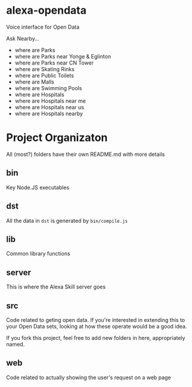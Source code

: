 # alexa-opendata
Voice interface for Open Data

Ask Nearby…

* where are Parks
* where are Parks near Yonge & Eglinton
* where are Parks near CN Tower
* where are Skating Rinks
* where are Public Toilets
* where are Malls
* where are Swimming Pools
* where are Hospitals
* where are Hospitals near me
* where are Hospitals near us
* where are Hospitals nearby

# Project Organizaton

All (most?) folders have their own README.md with more details

## bin

Key Node.JS executables

## dst

All the data in `dst` is generated by `bin/compile.js`

## lib

Common library functions

## server

This is where the Alexa Skill server goes

## src

Code related to geting open data. If you're interested in extending this to your
Open Data sets, looking at how these operate would be a good idea.

If you fork this project, feel free to add new folders in here, appropriately named.

## web

Code related to actually showing the user's request on a web page

